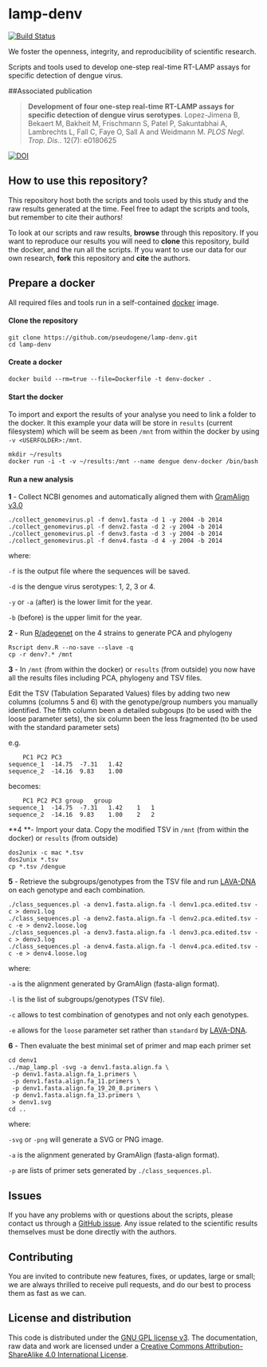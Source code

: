 # lamp-denv

[![Build Status](https://travis-ci.org/pseudogene/lamp-denv.svg?branch=master)](https://travis-ci.org/pseudogene/lamp-denv)

We foster the openness, integrity, and reproducibility of scientific research.

Scripts and tools used to develop one-step real-time RT-LAMP assays for specific detection of dengue virus.

##Associated publication

> **Development of four one-step real-time RT-LAMP assays for specific detection of dengue virus serotypes**.
> Lopez-Jimena B, Bekaert M, Bakheit M, Frischmann S, Patel P, Sakuntabhai A, Lambrechts L, Fall C, Faye O, Sall A and Weidmann M.
>_PLOS Negl. Trop. Dis._. 12(7): e0180625

[![DOI](https://img.shields.io/badge/DOI-10.1371%2Fjournal.pntd.0006381-blue.svg)](https://doi.org/10.1371/journal.pntd.0006381)


## How to use this repository?

This repository host both the scripts and tools used by this study and the raw results generated at the time. Feel free to adapt the scripts and tools, but remember to cite their authors!

To look at our scripts and raw results, **browse** through this repository. If you want to reproduce our results you will need to **clone** this repository, build the docker, and the run all the scripts. If you want to use our data for our own research, **fork** this repository and **cite** the authors.


## Prepare a docker

All required files and tools run in a self-contained [docker](https://www.docker.com/) image.

#### Clone the repository

```
git clone https://github.com/pseudogene/lamp-denv.git
cd lamp-denv
```

#### Create a docker

```
docker build --rm=true --file=Dockerfile -t denv-docker .
```

#### Start the docker

To import and export the results of your analyse you need to link a folder to the docker. It this example your data will be store in `results` (current filesystem) which will be seem as been `/mnt` from within the docker by using `-v <USERFOLDER>:/mnt`.

```
mkdir ~/results
docker run -i -t -v ~/results:/mnt --name dengue denv-docker /bin/bash
```


#### Run a new analysis

**1** - Collect NCBI genomes and automatically aligned them with [GramAlign v3.0](http://bioinfo.unl.edu/gramalign.php)

```
./collect_genomevirus.pl -f denv1.fasta -d 1 -y 2004 -b 2014
./collect_genomevirus.pl -f denv2.fasta -d 2 -y 2004 -b 2014
./collect_genomevirus.pl -f denv3.fasta -d 3 -y 2004 -b 2014
./collect_genomevirus.pl -f denv4.fasta -d 4 -y 2004 -b 2014
```

where:

`-f` is the output file where the sequences will be saved.

`-d` is the dengue virus serotypes: 1, 2, 3 or 4.

`-y` or `-a` (after) is the lower limit for the year.

`-b` (before) is the upper limit for the year.


**2** - Run [R/adegenet](http://adegenet.r-forge.r-project.org/) on the 4 strains to generate PCA and phylogeny

```
Rscript denv.R --no-save --slave -q
cp -r denv?.* /mnt
```

**3** - In `/mnt` (from within the docker) or `results` (from outside) you now have all the results files including PCA, phylogeny and TSV files.

Edit the TSV (Tabulation Separated Values) files by adding two new columns (columns 5 and 6) with the genotype/group numbers you manually identified. The fifth column been a detailed subgoups (to be used with the loose parameter sets), the six column been the less fragmented (to be used with the standard parameter sets)

e.g.

```
	PC1	PC2	PC3
sequence_1	-14.75	-7.31	1.42
sequence_2	-14.16	9.83	1.00
```

becomes:

```
	PC1	PC2	PC3	group	group
sequence_1	-14.75	-7.31	1.42	1	1
sequence_2	-14.16	9.83	1.00	2	2
```

**4 **- Import your data. Copy the modified TSV in `/mnt` (from within the docker) or `results` (from outside)

```
dos2unix -c mac *.tsv
dos2unix *.tsv
cp *.tsv /dengue
```

**5** - Retrieve the subgroups/genotypes from the TSV file and run [LAVA-DNA](https://github.com/dylanstorey/lava-dna) on each genotype and each combination.

```
./class_sequences.pl -a denv1.fasta.align.fa -l denv1.pca.edited.tsv -c > denv1.log
./class_sequences.pl -a denv2.fasta.align.fa -l denv2.pca.edited.tsv -c -e > denv2.loose.log
./class_sequences.pl -a denv3.fasta.align.fa -l denv3.pca.edited.tsv -c > denv3.log
./class_sequences.pl -a denv4.fasta.align.fa -l denv4.pca.edited.tsv -c -e > denv4.loose.log
```

where:

`-a` is the alignment generated by GramAlign (fasta-align format).

`-l` is the list of subgroups/genotypes (TSV file).

`-c` allows to test combination of genotypes and not only each genotypes.

`-e` allows for the `loose` parameter set rather than `standard` by [LAVA-DNA](https://github.com/dylanstorey/lava-dna).


**6** - Then evaluate the best minimal set of primer and map each primer set

```
cd denv1
../map_lamp.pl -svg -a denv1.fasta.align.fa \
 -p denv1.fasta.align.fa_1.primers \
 -p denv1.fasta.align.fa_11.primers \
 -p denv1.fasta.align.fa_19_20_8.primers \
 -p denv1.fasta.align.fa_13.primers \
 > denv1.svg
cd ..

```

where:

`-svg` or `-png` will generate a SVG or PNG image.

`-a` is the alignment generated by GramAlign (fasta-align format).

`-p` are lists of primer sets generated by `./class_sequences.pl`.


## Issues

If you have any problems with or questions about the scripts, please contact us through a [GitHub issue](https://github.com/pseudogene/lamp-denv/issues).
Any issue related to the scientific results themselves must be done directly with the authors.


## Contributing

You are invited to contribute new features, fixes, or updates, large or small; we are always thrilled to receive pull requests, and do our best to process them as fast as we can.


## License and distribution

This code is distributed under the [GNU GPL license v3](http://www.gnu.org/licenses/gpl-3.0.html). The documentation, raw data and work are licensed under a [Creative Commons Attribution-ShareAlike 4.0 International License](http://creativecommons.org/licenses/by-sa/4.0/).​
